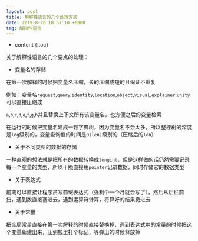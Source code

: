 ```yaml
---
layout: post
title: 解释性语言的几个处理方式
date: 2019-8-20 18:57:10 +0800
tag: 解释性语言
---
```


* content
{:toc}

关于解释性语言的几个要点的处理：

* 变量名的存储

在第一次解释的时候把变量名压缩，长的压缩成短的且保证不重复

例如：变量名`request`,`query`,`identity`,`location`,`object`,`visual`,`explainer`,`unity`可以直接压缩成

`a`,`b`,`c`,`d`,`e`,`f`,`g`,`h`并且替换上下文所有该变量名，也方便之后的变量检索

在运行的时候把变量名建成一颗字典树，因为变量名不会太多，所以整棵树的深度是`log`级别的，变量查询值的时间是`O(len)`级别的（压缩后的`len`）

* 关于不同类型的数据的存储

一种直观的想法就是把所有的数据转换成`longint`，但是这样做的话仍然需要记录每一个变量的类型，所以干脆直接用`pointer`记录数据，同时存储它的数据类型

* 关于表达式

前期可以直接让程序员写前缀表达式（强制个一个月就会写了），然后从后往前扫，遇到数直接塞进去，遇到运算符计算，将算好的结果扔进去

* 关于常量

把全局常量直接在第一次解释的时候直接替换掉，遇到表达式中的常量的时候把这个变量新建出来，压到栈里打个标记，等弹出的时候释放掉
